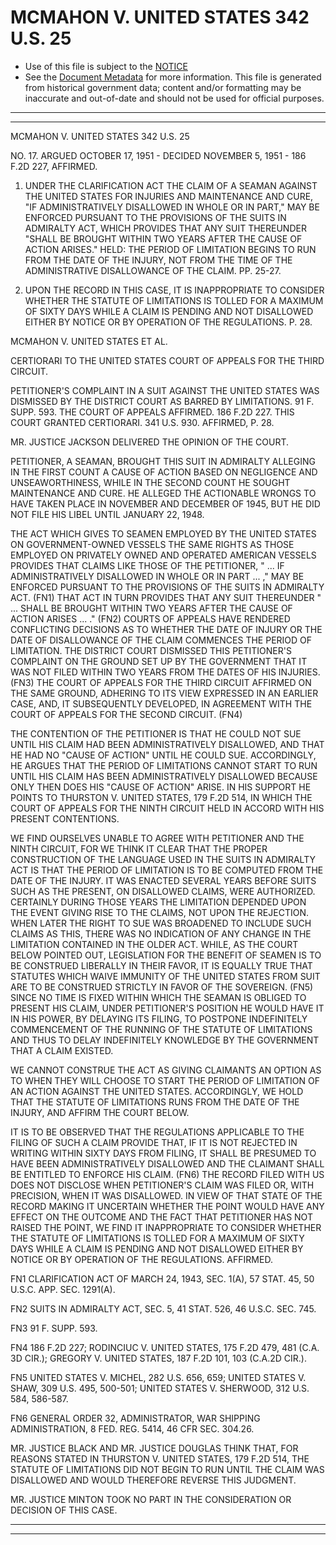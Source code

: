 ---
---

# MCMAHON V. UNITED STATES 342 U.S. 25

* Use of this file is subject to the [NOTICE](https://github.com/publicdocs/notice/blob/master/NOTICE)
* See the [Document Metadata](../../../) for more information.
  This file is generated from historical government data; content and/or formatting may be inaccurate and out-of-date and should not be used for official purposes.

----------
----------

MCMAHON V. UNITED STATES 342 U.S. 25

NO. 17.  ARGUED OCTOBER 17, 1951 - DECIDED NOVEMBER 5, 1951 - 186 F.2D 227, AFFIRMED.

1.  UNDER THE CLARIFICATION ACT THE CLAIM OF A SEAMAN AGAINST THE UNITED STATES FOR INJURIES AND MAINTENANCE AND CURE, "IF ADMINISTRATIVELY DISALLOWED IN WHOLE OR IN PART," MAY BE ENFORCED PURSUANT TO THE PROVISIONS OF THE SUITS IN ADMIRALTY ACT, WHICH PROVIDES THAT ANY SUIT THEREUNDER "SHALL BE BROUGHT WITHIN TWO YEARS AFTER THE CAUSE OF ACTION ARISES."  HELD:  THE PERIOD OF LIMITATION BEGINS TO RUN FROM THE DATE OF THE INJURY, NOT FROM THE TIME OF THE ADMINISTRATIVE DISALLOWANCE OF THE CLAIM.  PP. 25-27.

2.  UPON THE RECORD IN THIS CASE, IT IS INAPPROPRIATE TO CONSIDER WHETHER THE STATUTE OF LIMITATIONS IS TOLLED FOR A MAXIMUM OF SIXTY DAYS WHILE A CLAIM IS PENDING AND NOT DISALLOWED EITHER BY NOTICE OR BY OPERATION OF THE REGULATIONS.  P. 28.

MCMAHON V. UNITED STATES ET AL.

CERTIORARI TO THE UNITED STATES COURT OF APPEALS FOR THE THIRD CIRCUIT.

PETITIONER'S COMPLAINT IN A SUIT AGAINST THE UNITED STATES WAS DISMISSED BY THE DISTRICT COURT AS BARRED BY LIMITATIONS.  91 F. SUPP. 593.  THE COURT OF APPEALS AFFIRMED.  186 F.2D 227.  THIS COURT GRANTED CERTIORARI.  341 U.S. 930.  AFFIRMED, P. 28.

MR. JUSTICE JACKSON DELIVERED THE OPINION OF THE COURT.

PETITIONER, A SEAMAN, BROUGHT THIS SUIT IN ADMIRALTY ALLEGING IN THE FIRST COUNT A CAUSE OF ACTION BASED ON NEGLIGENCE AND UNSEAWORTHINESS, WHILE IN THE SECOND COUNT HE SOUGHT MAINTENANCE AND CURE.  HE ALLEGED THE ACTIONABLE WRONGS TO HAVE TAKEN PLACE IN NOVEMBER AND DECEMBER OF 1945, BUT HE DID NOT FILE HIS LIBEL UNTIL JANUARY 22, 1948.

THE ACT WHICH GIVES TO SEAMEN EMPLOYED BY THE UNITED STATES ON GOVERNMENT-OWNED VESSELS THE SAME RIGHTS AS THOSE EMPLOYED ON PRIVATELY OWNED AND OPERATED AMERICAN VESSELS PROVIDES THAT CLAIMS LIKE THOSE OF THE PETITIONER, "  ...  IF ADMINISTRATIVELY DISALLOWED IN WHOLE OR IN PART  ...  ," MAY BE ENFORCED PURSUANT TO THE PROVISIONS OF THE SUITS IN ADMIRALTY ACT.  (FN1)  THAT ACT IN TURN PROVIDES THAT ANY SUIT THEREUNDER " ...  SHALL BE BROUGHT WITHIN TWO YEARS AFTER THE CAUSE OF ACTION ARISES ...  ."  (FN2)  COURTS OF APPEALS HAVE RENDERED CONFLICTING DECISIONS AS TO WHETHER THE DATE OF INJURY OR THE DATE OF DISALLOWANCE OF THE CLAIM COMMENCES THE PERIOD OF LIMITATION.  THE DISTRICT COURT DISMISSED THIS PETITIONER'S COMPLAINT ON THE GROUND SET UP BY THE GOVERNMENT THAT IT WAS NOT FILED WITHIN TWO YEARS FROM THE DATES OF HIS INJURIES.  (FN3)  THE COURT OF APPEALS FOR THE THIRD CIRCUIT AFFIRMED ON THE SAME GROUND, ADHERING TO ITS VIEW EXPRESSED IN AN EARLIER CASE, AND, IT SUBSEQUENTLY DEVELOPED, IN AGREEMENT WITH THE COURT OF APPEALS FOR THE SECOND CIRCUIT.  (FN4)

THE CONTENTION OF THE PETITIONER IS THAT HE COULD NOT SUE UNTIL HIS CLAIM HAD BEEN ADMINISTRATIVELY DISALLOWED, AND THAT HE HAD NO "CAUSE OF ACTION" UNTIL HE COULD SUE.  ACCORDINGLY, HE ARGUES THAT THE PERIOD OF LIMITATIONS CANNOT START TO RUN UNTIL HIS CLAIM HAS BEEN ADMINISTRATIVELY DISALLOWED BECAUSE ONLY THEN DOES HIS "CAUSE OF ACTION" ARISE.  IN HIS SUPPORT HE POINTS TO THURSTON V. UNITED STATES, 179 F.2D 514, IN WHICH THE COURT OF APPEALS FOR THE NINTH CIRCUIT HELD IN ACCORD WITH HIS PRESENT CONTENTIONS.

WE FIND OURSELVES UNABLE TO AGREE WITH PETITIONER AND THE NINTH CIRCUIT, FOR WE THINK IT CLEAR THAT THE PROPER CONSTRUCTION OF THE LANGUAGE USED IN THE SUITS IN ADMIRALTY ACT IS THAT THE PERIOD OF LIMITATION IS TO BE COMPUTED FROM THE DATE OF THE INJURY.  IT WAS ENACTED SEVERAL YEARS BEFORE SUITS SUCH AS THE PRESENT, ON DISALLOWED CLAIMS, WERE AUTHORIZED.  CERTAINLY DURING THOSE YEARS THE LIMITATION DEPENDED UPON THE EVENT GIVING RISE TO THE CLAIMS, NOT UPON THE REJECTION.  WHEN LATER THE RIGHT TO SUE WAS BROADENED TO INCLUDE SUCH CLAIMS AS THIS, THERE WAS NO INDICATION OF ANY CHANGE IN THE LIMITATION CONTAINED IN THE OLDER ACT.  WHILE, AS THE COURT BELOW POINTED OUT, LEGISLATION FOR THE BENEFIT OF SEAMEN IS TO BE CONSTRUED LIBERALLY IN THEIR FAVOR, IT IS EQUALLY TRUE THAT STATUTES WHICH WAIVE IMMUNITY OF THE UNITED STATES FROM SUIT ARE TO BE CONSTRUED STRICTLY IN FAVOR OF THE SOVEREIGN.  (FN5)  SINCE NO TIME IS FIXED WITHIN WHICH THE SEAMAN IS OBLIGED TO PRESENT HIS CLAIM, UNDER PETITIONER'S POSITION HE WOULD HAVE IT IN HIS POWER, BY DELAYING ITS FILING, TO POSTPONE INDEFINITELY COMMENCEMENT OF THE RUNNING OF THE STATUTE OF LIMITATIONS AND THUS TO DELAY INDEFINITELY KNOWLEDGE BY THE GOVERNMENT THAT A CLAIM EXISTED.

WE CANNOT CONSTRUE THE ACT AS GIVING CLAIMANTS AN OPTION AS TO WHEN THEY WILL CHOOSE TO START THE PERIOD OF LIMITATION OF AN ACTION AGAINST THE UNITED STATES.  ACCORDINGLY, WE HOLD THAT THE STATUTE OF LIMITATIONS RUNS FROM THE DATE OF THE INJURY, AND AFFIRM THE COURT BELOW.

IT IS TO BE OBSERVED THAT THE REGULATIONS APPLICABLE TO THE FILING OF SUCH A CLAIM PROVIDE THAT, IF IT IS NOT REJECTED IN WRITING WITHIN SIXTY DAYS FROM FILING, IT SHALL BE PRESUMED TO HAVE BEEN ADMINISTRATIVELY DISALLOWED AND THE CLAIMANT SHALL BE ENTITLED TO ENFORCE HIS CLAIM.  (FN6)  THE RECORD FILED WITH US DOES NOT DISCLOSE WHEN PETITIONER'S CLAIM WAS FILED OR, WITH PRECISION, WHEN IT WAS DISALLOWED.  IN VIEW OF THAT STATE OF THE RECORD MAKING IT UNCERTAIN WHETHER THE POINT WOULD HAVE ANY EFFECT ON THE OUTCOME AND THE FACT THAT PETITIONER HAS NOT RAISED THE POINT, WE FIND IT INAPPROPRIATE TO CONSIDER WHETHER THE STATUTE OF LIMITATIONS IS TOLLED FOR A MAXIMUM OF SIXTY DAYS WHILE A CLAIM IS PENDING AND NOT DISALLOWED EITHER BY NOTICE OR BY OPERATION OF THE REGULATIONS.  AFFIRMED.

FN1  CLARIFICATION ACT OF MARCH 24, 1943, SEC. 1(A), 57 STAT. 45, 50 U.S.C. APP. SEC. 1291(A).

FN2  SUITS IN ADMIRALTY ACT, SEC. 5, 41 STAT. 526, 46 U.S.C. SEC. 745.

FN3  91 F. SUPP. 593.

FN4  186 F.2D 227; RODINCIUC V. UNITED STATES, 175 F.2D 479, 481 (C.A. 3D CIR.); GREGORY V. UNITED STATES, 187 F.2D 101, 103 (C.A.2D CIR.).

FN5  UNITED STATES V. MICHEL, 282 U.S. 656, 659; UNITED STATES V. SHAW, 309 U.S. 495, 500-501; UNITED STATES V. SHERWOOD, 312 U.S. 584, 586-587.

FN6  GENERAL ORDER 32, ADMINISTRATOR, WAR SHIPPING ADMINISTRATION, 8 FED. REG. 5414, 46 CFR SEC. 304.26.

MR. JUSTICE BLACK AND MR. JUSTICE DOUGLAS THINK THAT, FOR REASONS STATED IN THURSTON V. UNITED STATES, 179 F.2D 514, THE STATUTE OF LIMITATIONS DID NOT BEGIN TO RUN UNTIL THE CLAIM WAS DISALLOWED AND WOULD THEREFORE REVERSE THIS JUDGMENT.

MR. JUSTICE MINTON TOOK NO PART IN THE CONSIDERATION OR DECISION OF THIS CASE.


----------
----------

